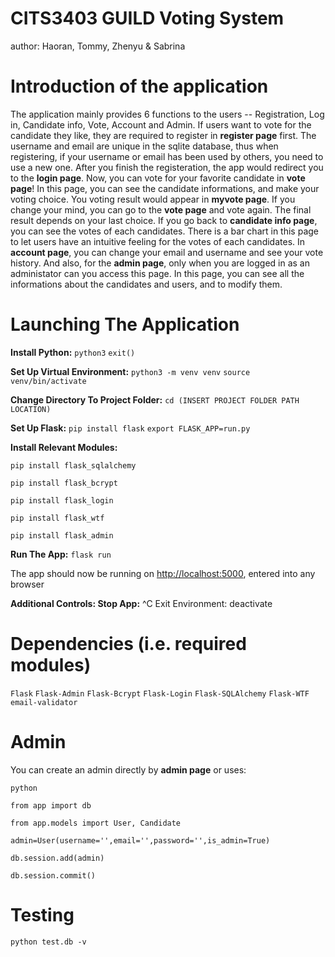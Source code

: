 # CITS3403 GUILD Voting System
author: Haoran, Tommy, Zhenyu & Sabrina

# Introduction of the application
The application mainly provides 6 functions to the users -- Registration, Log in, Candidate info, Vote, Account and Admin.
If users want to vote for the candidate they like, they are required to register in **register page** first. The username and email are unique in the sqlite database, thus when registering, if your username or email has been used by others, you need to use a new one.
After you finish the registeration, the app would redirect you to the **login page**. 
Now, you can vote for your favorite candidate in **vote page**! In this page, you can see the candidate informations, and make your voting choice.
You voting result would appear in **myvote page**. If you change your mind, you can go to the **vote page** and vote again. The final result depends on your last choice. If you go back to **candidate info page**, you can see the votes of each candidates. There is a bar chart in this page to let users have an intuitive feeling for the votes of each candidates. 
In **account page**, you can change your email and username and see your vote history.
And also, for the **admin page**, only when you are logged in as an administator can you access this page. In this page, you can see all the informations about the candidates and users, and to modify them.

# Launching The Application
**Install Python:** `python3` `exit()`

**Set Up Virtual Environment:** `python3 -m venv venv`  `source venv/bin/activate`

**Change Directory To Project Folder:** `cd (INSERT PROJECT FOLDER PATH LOCATION)`

**Set Up Flask:** `pip install flask` `export FLASK_APP=run.py`

**Install Relevant Modules:** 

`pip install flask_sqlalchemy`

`pip install flask_bcrypt`

`pip install flask_login` 

`pip install flask_wtf` 

`pip install flask_admin`

**Run The App:** `flask run`

The app should now be running on [http://localhost:5000](http://localhost:5000), entered into any browser

**Additional Controls: Stop App:** ^C Exit Environment: deactivate

# Dependencies (i.e. required modules)
`Flask`
`Flask-Admin`
`Flask-Bcrypt`
`Flask-Login`
`Flask-SQLAlchemy`
`Flask-WTF`
`email-validator`

# Admin
You can create an admin directly by **admin page** or uses:

`python`

`from app import db`

`from app.models import User, Candidate`

`admin=User(username='',email='',password='',is_admin=True)`

`db.session.add(admin)`

`db.session.commit()`

# Testing
`python test.db -v`
